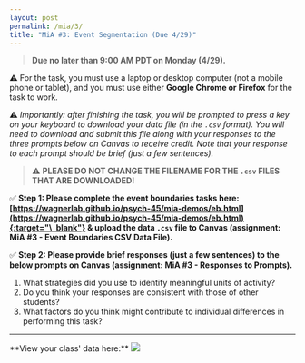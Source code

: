 ```yaml
---
layout: post
permalink: /mia/3/
title: "MiA #3: Event Segmentation (Due 4/29)"
---
```


> **Due no later than 9:00 AM PDT on Monday (4/29).**

⚠️ For the task, you must use a laptop or desktop computer (not a mobile phone or tablet), and you must use either **Google Chrome or Firefox** for the task to work.

⚠️ _Importantly: after finishing the task, you will be prompted to press a key on your keyboard to download your data file (in the `.csv` format). You will need to download and submit this file along with your responses to the three prompts below on Canvas to receive credit. Note that your response to each prompt should be brief (just a few sentences)._

> ⚠️ **PLEASE DO NOT CHANGE THE FILENAME FOR THE `.csv` FILES THAT ARE DOWNLOADED!**

✅ **Step 1: Please complete the event boundaries tasks here: <br />[https://wagnerlab.github.io/psych-45/mia-demos/eb.html](https://wagnerlab.github.io/psych-45/mia-demos/eb.html){:target="\_blank"} & upload the data `.csv` file to Canvas (assignment: MiA #3 - Event Boundaries CSV Data File).**

✅ **Step 2: Please provide brief responses (just a few sentences) to the below prompts on Canvas (assignment: MiA #3 - Responses to Prompts).**

1. What strategies did you use to identify meaningful units of activity?
2. Do you think your responses are consistent with those of other students?
3. What factors do you think might contribute to individual differences in performing this task?

<hr />**View your class' data here:** 

<img src="../psych-45/assets/images/figures/event_seg_results_2024.png" />
